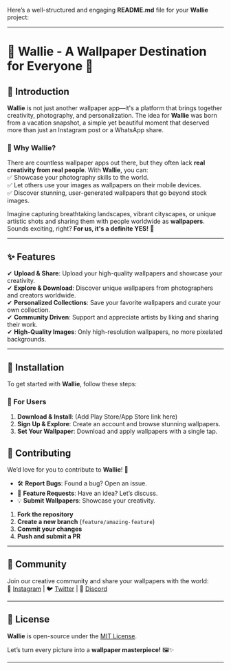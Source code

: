 Here’s a well-structured and engaging **README.md** file for your **Wallie** project:  

---

# 🌟 Wallie - A Wallpaper Destination for Everyone 🎨  

## 📌 Introduction  
**Wallie** is not just another wallpaper app—it's a platform that brings together creativity, photography, and personalization. The idea for **Wallie** was born from a vacation snapshot, a simple yet beautiful moment that deserved more than just an Instagram post or a WhatsApp share.  

### 🚀 Why Wallie?  
There are countless wallpaper apps out there, but they often lack **real creativity from real people**. With **Wallie**, you can:  
✅ Showcase your photography skills to the world.  
✅ Let others use your images as wallpapers on their mobile devices.  
✅ Discover stunning, user-generated wallpapers that go beyond stock images.  

Imagine capturing breathtaking landscapes, vibrant cityscapes, or unique artistic shots and sharing them with people worldwide as **wallpapers**. Sounds exciting, right? **For us, it's a definite YES!** 🎉  

---

## ✨ Features  
✔ **Upload & Share**: Upload your high-quality wallpapers and showcase your creativity.  
✔ **Explore & Download**: Discover unique wallpapers from photographers and creators worldwide.  
✔ **Personalized Collections**: Save your favorite wallpapers and curate your own collection.  
✔ **Community Driven**: Support and appreciate artists by liking and sharing their work.  
✔ **High-Quality Images**: Only high-resolution wallpapers, no more pixelated backgrounds.  

---

## 🔧 Installation  
To get started with **Wallie**, follow these steps:  

### 📱 For Users  
1. **Download & Install**: (Add Play Store/App Store link here)  
2. **Sign Up & Explore**: Create an account and browse stunning wallpapers.  
3. **Set Your Wallpaper**: Download and apply wallpapers with a single tap.  


## 🎨 Contributing  
We’d love for you to contribute to **Wallie**! 🚀  
- 🛠 **Report Bugs**: Found a bug? Open an issue.  
- 🌟 **Feature Requests**: Have an idea? Let’s discuss.  
- 💡 **Submit Wallpapers**: Showcase your creativity.  

1. **Fork the repository**  
2. **Create a new branch** (`feature/amazing-feature`)  
3. **Commit your changes**  
4. **Push and submit a PR**  

---

## 💬 Community  
Join our creative community and share your wallpapers with the world:  
📸 [Instagram](https://instagram.com/) | 🐦 [Twitter](https://twitter.com/) | 💬 [Discord](https://discord.gg/)  

---

## 📜 License  
**Wallie** is open-source under the [MIT License](LICENSE).  

Let’s turn every picture into a **wallpaper masterpiece!** 🖼✨  

---